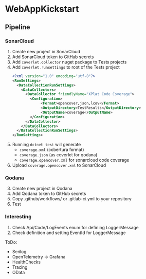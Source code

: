 # WebAppKickstart

## Pipeline

### SonarCloud
1. Create new project in SonarCloud
2. Add SonarCloud token to GitHub secrets
3. Add `coverlet.collector` nuget package to Tests projects
4. Add `coverlet.runsettings` to root of the Tests project
   ```xml
   <?xml version="1.0" encoding="utf-8"?>
   <RunSettings>
     <DataCollectionRunSettings>
       <DataCollectors>
         <DataCollector friendlyName="XPlat Code Coverage">
           <Configuration>          
                <Format>opencover,json,lcov</Format>
                <OutputDirectory>TestResults</OutputDirectory>
                <OutputName>coverage</OutputName>
           </Configuration>
         </DataCollector>
       </DataCollectors>
     </DataCollectionRunSettings>
   </RunSettings>
   ```
5. Running `dotnet test` will generate 
   * `coverage.xml` (cobertura format)
   * `coverage.json` (as coverlet for qodana) 
   * `coverage.opencover.xml` for sonarcloud code coverage
6. Upload `coverage.opencover.xml` to SonarCloud

### Qodana
3. Create new project in Qodana
4. Add Qodana token to GitHub secrets
5. Copy .github/workflows/ or .gitlab-ci.yml to your repository
6. Test

### Interesting
1. Check Api/Code/LogEvents enum for defining LoggerMessage
2. Check definition and setting EventId for LoggerMessage

ToDo:
* Serilog
* OpenTelemetry -> Grafana
* HealthChecks
* Tracing
* OData

